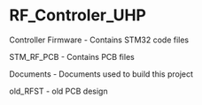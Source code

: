 # RF_Controler_UHP

Controller Firmware - Contains STM32 code files

STM_RF_PCB - Contains PCB files

Documents - Documents used to build this project

old_RFST - old PCB design
